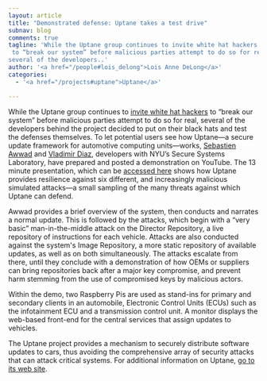 ```yaml
---
layout: article
title: "Demonstrated defense: Uptane takes a test drive"
subnav: blog
comments: true
tagline: 'While the Uptane group continues to invite white hat hackers
 to “break our system” before malicious parties attempt to do so for real,
several of the developers..'
author: '<a href="/people#lois_delong">Lois Anne DeLong</a>'
categories:
  - '<a href="/projects#uptane">Uptane</a>'

---  
```


While the Uptane group continues to [invite white hat hackers](http://engineering.nyu.edu/press-releases/2017/01/18/call-issued-white-hat-hackers-find-flaws-new-automotive-software-updater) to “break our system” before malicious parties attempt to do so for real,
several of the developers behind the project decided to put on their black hats
and test the defenses themselves. To let potential users see how Uptane—a
secure update framework for automotive computing units—works,
<a href="people#sebastien_awwad">Sebastien Awwad</a>
and <a href="people#vlad_diaz">Vladimir Diaz</a>, developers with NYU’s Secure
Systems Laboratory, have prepared and posted a demonstration on YouTube. The 13 minute presentation,
which can be [accessed here](https://www.youtube.com/watch?v=Iz1l7IK_y2c&feature=youtu.be)
shows how Uptane provides resilience against six different, and increasingly
malicious simulated attacks—a small sampling of the many threats against which
Uptane can defend.

Awwad provides a brief overview of the system, then conducts and narrates a
normal update. This is followed by the attacks, which begin with a “very basic”
man-in-the-middle attack on the Director Repository, a live repository of
instructions for each vehicle. Attacks are also conducted against the system's
Image Repository, a more static repository of available updates, as well as on
both simultaneously. The attacks escalate from there, until they conclude with
a demonstration of how OEMs or suppliers can bring repositories back after a
major key compromise, and prevent harm stemming from the use of compromised
keys by malicious actors.

Within the demo, two Raspberry Pis are used as stand-ins for primary and
secondary clients in an automobile, Electronic Control Units (ECUs)
such as the infotainment ECU and a transmission control unit. A monitor
displays the web-based front-end for the central services that assign updates
to vehicles.

The Uptane project provides a mechanism to securely distribute software updates
to cars, thus avoiding the comprehensive array of security attacks that can
attack critical systems.  For additional information on Uptane,
[go to its web site](https://uptane.github.io/).
